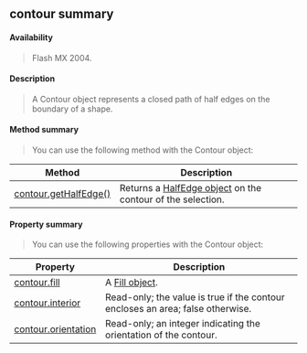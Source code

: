 ## contour summary

#### Availability

> Flash MX 2004.

#### Description

> A Contour object represents a closed path of half edges on the boundary of a shape.

#### Method summary

> You can use the following method with the Contour object:

| **Method**                             | **Description**                                                             |
|----------------------------------------|-----------------------------------------------------------------------------|
| [contour.getHalfEdge()](#_bookmark112) | Returns a [HalfEdge object](#_bookmark644) on the contour of the selection. |

#### Property summary

> You can use the following properties with the Contour object:

| **Property**                         | **Description**                                                                |
|--------------------------------------|--------------------------------------------------------------------------------|
| [contour.fill](#contour.fill)        | A [Fill object](#_bookmark412).                                                |
| [contour.interior](#_bookmark113)    | Read-only; the value is true if the contour encloses an area; false otherwise. |
| [contour.orientation](#_bookmark114) | Read-only; an integer indicating the orientation of the contour.               |

<span id="contour.fill" class="anchor"></span>
